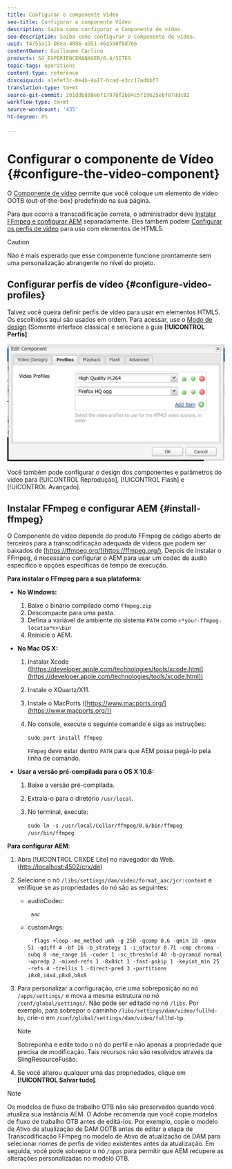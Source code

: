 ```yaml
---
title: Configurar o componente Vídeo
seo-title: Configurar o componente Vídeo
description: Saiba como configurar o Componente de vídeo.
seo-description: Saiba como configurar o Componente de vídeo.
uuid: f4755a13-08ea-4096-a951-46a590f8d766
contentOwner: Guillaume Carlino
products: SG_EXPERIENCEMANAGER/6.4/SITES
topic-tags: operations
content-type: reference
discoiquuid: a1efef3c-0e4b-4a17-bcad-e3cc17adbbf7
translation-type: tm+mt
source-git-commit: 201ddb888e6f1797bf2b84c5719625ebf87ddc82
workflow-type: tm+mt
source-wordcount: '435'
ht-degree: 8%

---
```



# Configurar o componente de Vídeo {#configure-the-video-component}

O [Componente de vídeo](/help/sites-authoring/default-components-foundation.md#video) permite que você coloque um elemento de vídeo OOTB (out-of-the-box) predefinido na sua página.

Para que ocorra a transcodificação correta, o administrador deve [Instalar FFmpeg e configurar AEM](#install-ffmpeg) separadamente. Eles também podem [Configurar os perfis de vídeo](#configure-video-profiles) para uso com elementos de HTML5.

>[!CAUTION]
>
>Não é mais esperado que esse componente funcione prontamente sem uma personalização abrangente no nível do projeto.

## Configurar perfis de vídeo {#configure-video-profiles}

Talvez você queira definir perfis de vídeo para usar em elementos HTML5. Os escolhidos aqui são usados em ordem. Para acessar, use o [Modo de design](/help/sites-authoring/default-components-designmode.md) (Somente interface clássica) e selecione a guia **[!UICONTROL Perfis]**:

![chlimage_1-317](assets/chlimage_1-317.png)

Você também pode configurar o design dos componentes e parâmetros do vídeo para [!UICONTROL Reprodução], [!UICONTROL Flash] e [!UICONTROL Avançado].

## Instalar FFmpeg e configurar AEM {#install-ffmpeg}

O Componente de vídeo depende do produto FFmpeg de código aberto de terceiros para a transcodificação adequada de vídeos que podem ser baixados de [https://ffmpeg.org/](https://ffmpeg.org/). Depois de instalar o FFmpeg, é necessário configurar o AEM para usar um codec de áudio específico e opções específicas de tempo de execução.

**Para instalar o FFmpeg para a sua plataforma**:

* **No Windows:**

   1. Baixe o binário compilado como `ffmpeg.zip`
   1. Descompacte para uma pasta.
   1. Defina a variável de ambiente do sistema `PATH` como `<*your-ffmpeg-locatio*n>\bin`
   1. Reinicie o AEM.

* **No Mac OS X:**

   1. Instalar Xcode ([https://developer.apple.com/technologies/tools/xcode.html](https://developer.apple.com/technologies/tools/xcode.html))
   1. Instale o XQuartz/X11.
   1. Instale o MacPorts ([https://www.macports.org/](https://www.macports.org/))
   1. No console, execute o seguinte comando e siga as instruções:

      `sudo port install ffmpeg`

      `FFmpeg` deve estar dentro  `PATH` para que AEM possa pegá-lo pela linha de comando.

* **Usar a versão pré-compilada para o OS X 10.6:**

   1. Baixe a versão pré-compilada.
   1. Extraia-o para o diretório `/usr/local`.
   1. No terminal, execute:

      `sudo ln -s /usr/local/Cellar/ffmpeg/0.6/bin/ffmpeg /usr/bin/ffmpeg`

**Para configurar AEM**:

1. Abra [!UICONTROL CRXDE Lite] no navegador da Web. ([http://localhost:4502/crx/de](http://localhost:4502/crx/de))
1. Selecione o nó `/libs/settings/dam/video/format_aac/jcr:content` e verifique se as propriedades do nó são as seguintes:

   * audioCodec:

      ```
       aac
      ```

   * customArgs:

      ```
       -flags +loop -me_method umh -g 250 -qcomp 0.6 -qmin 10 -qmax 51 -qdiff 4 -bf 16 -b_strategy 1 -i_qfactor 0.71 -cmp chroma -subq 8 -me_range 16 -coder 1 -sc_threshold 40 -b-pyramid normal -wpredp 2 -mixed-refs 1 -8x8dct 1 -fast-pskip 1 -keyint_min 25 -refs 4 -trellis 1 -direct-pred 3 -partitions i8x8,i4x4,p8x8,b8x8
      ```

1. Para personalizar a configuração, crie uma sobreposição no nó `/apps/settings/` e mova a mesma estrutura no nó `/conf/global/settings/`. Não pode ser editado no nó `/libs`. Por exemplo, para sobrepor o caminho `/libs/settings/dam/video/fullhd-bp`, crie-o em `/conf/global/settings/dam/video/fullhd-bp`.

   >[!NOTE]
   >
   >Sobreponha e edite todo o nó do perfil e não apenas a propriedade que precisa de modificação. Tais recursos não são resolvidos através da SlingResourceFusão.

1. Se você alterou qualquer uma das propriedades, clique em **[!UICONTROL Salvar tudo]**.

>[!NOTE]
>
>Os modelos de fluxo de trabalho OTB não são preservados quando você atualiza sua instância AEM. O Adobe recomenda que você copie modelos de fluxo de trabalho OTB antes de editá-los. Por exemplo, copie o modelo de Ativo de atualização de DAM OOTB antes de editar a etapa de Transcodificação FFmpeg no modelo de Ativo de atualização de DAM para selecionar nomes de perfis de vídeo existentes antes da atualização. Em seguida, você pode sobrepor o nó `/apps` para permitir que AEM recupere as alterações personalizadas no modelo OTB.

